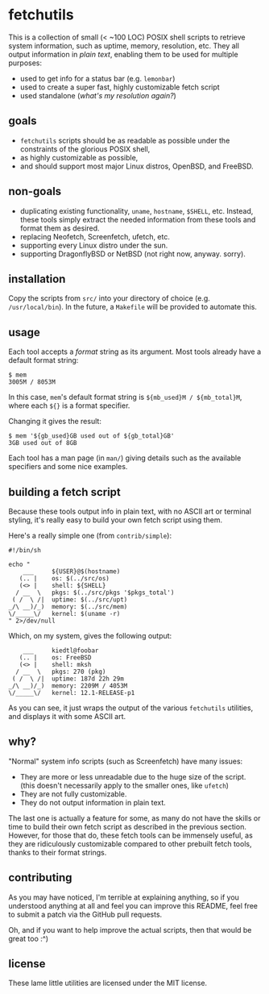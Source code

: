 # fetchutils

This is a collection of small (< ~100 LOC) POSIX shell scripts to retrieve
system information, such as uptime, memory, resolution, etc. They all
output information in *plain text*, enabling them to be used for multiple
purposes:

- used to get info for a status bar (e.g. `lemonbar`)
- used to create a super fast, highly customizable fetch script
- used standalone (*what's my resolution again?*)

## goals

- `fetchutils` scripts should be as readable as possible under the
   constraints of the glorious POSIX shell,
- as highly customizable as possible,
- and should support most major Linux distros, OpenBSD, and FreeBSD.

## non-goals

- duplicating existing functionality, `uname`, `hostname`, `$SHELL`, etc.
  Instead, these tools simply extract the needed information from these
  tools and format them as desired.
- replacing Neofetch, Screenfetch, ufetch, etc.
- supporting every Linux distro under the sun.
- supporting DragonflyBSD or NetBSD (not right now, anyway. sorry).

## installation

Copy the scripts from `src/` into your directory of choice (e.g.
`/usr/local/bin`). In the future, a `Makefile` will be provided to automate
this.

## usage

Each tool accepts a *format* string as its argument. Most tools already
have a default format string:

```
$ mem
3005M / 8053M
```

In this case, `mem`'s default format string is
`${mb_used}M / ${mb_total}M`, where each `${}` is a format specifier.

Changing it gives the result:

```
$ mem '${gb_used}GB used out of ${gb_total}GB'
3GB used out of 8GB
```

Each tool has a man page (in `man/`) giving details such as the available
specifiers and some nice examples.

## building a fetch script

Because these tools output info in plain text, with no ASCII art or
terminal styling, it's really easy to build your own fetch script using
them.

Here's a really simple one (from `contrib/simple`):
```
#!/bin/sh

echo "
    ___     ${USER}@$(hostname)
   (.. |    os: $(../src/os)
   (<> |    shell: ${SHELL}
  / __  \   pkgs: $(../src/pkgs '$pkgs_total')
 ( /  \ /|  uptime: $(../src/upt)
_/\ __)/_)  memory: $(../src/mem)
\/_____\/   kernel: $(uname -r)
" 2>/dev/null
```

Which, on my system, gives the following output:

```
    ___     kiedtl@foobar
   (.. |    os: FreeBSD
   (<> |    shell: mksh
  / __  \   pkgs: 270 (pkg)
 ( /  \ /|  uptime: 187d 22h 29m
_/\ __)/_)  memory: 2209M / 4053M
\/_____\/   kernel: 12.1-RELEASE-p1
```

As you can see, it just wraps the output of the various `fetchutils`
utilities, and displays it with some ASCII art.

## why?

"Normal" system info scripts (such as Screenfetch) have many issues:

- They are more or less unreadable due to the huge size of the script.
  (this doesn't necessarily apply to the smaller ones, like `ufetch`)
- They are not fully customizable.
- They do not output information in plain text.

The last one is actually a feature for some, as many do not have the skills
or time to build their own fetch script as described in the previous
section. However, for those that do, these fetch tools can be immensely
useful, as they are ridiculously customizable compared to other prebuilt
fetch tools, thanks to their format strings.

## contributing

As you may have noticed, I'm terrible at explaining anything, so if you
understood anything at all and feel you can improve this README, feel
free to submit a patch via the GitHub pull requests.

Oh, and if you want to help improve the actual scripts, then that would be
great too :^)

## license

These lame little utilities are licensed under the MIT license.
